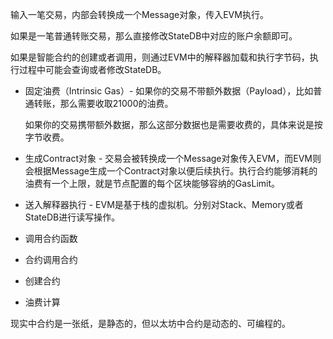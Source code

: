 输入一笔交易，内部会转换成一个Message对象，传入EVM执行。

如果是一笔普通转账交易，那么直接修改StateDB中对应的账户余额即可。

如果是智能合约的创建或者调用，则通过EVM中的解释器加载和执行字节码，执行过程中可能会查询或者修改StateDB。

* 固定油费（Intrinsic Gas）- 如果你的交易不带额外数据（Payload），比如普通转账，那么需要收取21000的油费。

  如果你的交易携带额外数据，那么这部分数据也是需要收费的，具体来说是按字节收费。

* 生成Contract对象 - 交易会被转换成一个Message对象传入EVM，而EVM则会根据Message生成一个Contract对象以便后续执行。执行合约能够消耗的油费有一个上限，就是节点配置的每个区块能够容纳的GasLimit。

* 送入解释器执行 - EVM是基于栈的虚拟机。分别对Stack、Memory或者StateDB进行读写操作。
* 调用合约函数
* 合约调用合约
* 创建合约
* 油费计算

现实中合约是一张纸，是静态的，但以太坊中合约是动态的、可编程的。

